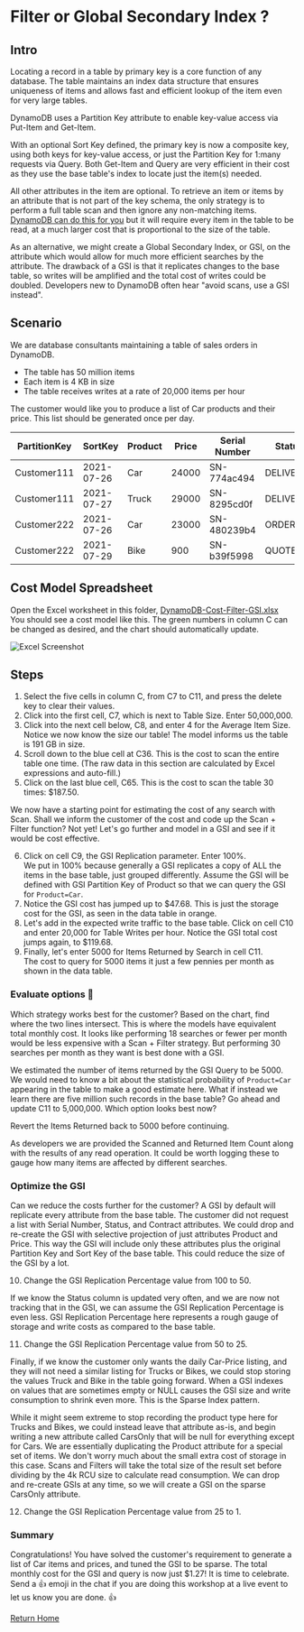 # Filter or Global Secondary Index ?


## Intro
Locating a record in a table by primary key is a core function of any database. 
The table maintains an index data structure that ensures uniqueness of items 
and allows fast and efficient lookup of the item even for very large tables.

DynamoDB uses a Partition Key attribute to enable key-value access via Put-Item and Get-Item.

With an optional Sort Key defined, the primary key is now a composite key, 
using both keys for key-value access, or just the Partition Key for 1:many requests via Query. 
Both Get-Item and Query are very efficient in their cost as they use the base table's index to 
locate just the item(s) needed.

All other attributes in the item are optional.  To retrieve an item or items by an attribute 
that is not part of the key schema, the only strategy is to perform a full table scan and 
then ignore any non-matching items. 
[DynamoDB can do this for you](https://docs.aws.amazon.com/amazondynamodb/latest/developerguide/Scan.html#Scan.FilterExpression) but it will require every
item in the table to be read, at a much larger cost that is proportional to the size of the table.

As an alternative, we might create a Global Secondary Index, or GSI, on the attribute 
which would allow for much more efficient searches by the attribute. 
The drawback of a GSI is that it replicates changes to the base table, 
so writes will be amplified and the total cost of writes could be doubled. 
Developers new to DynamoDB often hear "avoid scans, use a GSI instead".


## Scenario

We are database consultants maintaining a table of sales orders in DynamoDB. 

 * The table has 50 million items
 * Each item is 4 KB in size
 * The table receives writes at a rate of 20,000 items per hour
 
The customer would like you to produce a list of Car products and their price.
This list should be generated once per day.


| PartitionKey    | SortKey      | Product | Price | Serial Number | Status | Contract | 
| -----------     | -----------  | -----   | ----- | ----- | ----- | ----- |
| Customer111     | 2021-07-26   | Car   | 24000 | SN-774ac494 | DELIVERED | {JSON} |
| Customer111     | 2021-07-27   | Truck | 29000 | SN-8295cd0f | DELIVERED | {JSON} |
| Customer222     | 2021-07-26   | Car   | 23000 | SN-480239b4 | ORDERED   | {JSON} |
| Customer222     | 2021-07-29   | Bike  | 900   | SN-b39f5998 | QUOTED    | {JSON} |


## Cost Model Spreadsheet

Open the Excel worksheet in this folder, [DynamoDB-Cost-Filter-GSI.xlsx](./DynamoDB-Cost-Filter-GSI.xlsx)
You should see a cost model like this.  The green numbers in column C can be changed as desired, 
and the chart should automatically update. 


![Excel Screenshot](https://dynamodb-images.s3.amazonaws.com/img/fgsi01.png)

## Steps

1. Select the five cells in column C, from C7 to C11, and press the delete key to clear their values.
1. Click into the first cell, C7, which is next to Table Size.  Enter 50,000,000.
1. Click into the next cell below, C8, and enter 4 for the Average Item Size.
Notice we now know the size our table!  The model informs us the table is 191 GB in size.  
1. Scroll down to the blue cell at C36.  This is the cost to scan the entire table one time.
(The raw data in this section are calculated by Excel expressions and auto-fill.) 
1. Click on the last blue cell, C65.  This is the cost to scan the table 30 times: $187.50.

We now have a starting point for estimating the cost of any search with Scan.
Shall we inform the customer of the cost and code up the Scan + Filter function?
Not yet! Let's go further and model in a GSI and see if it would be cost effective.

6. Click on cell C9, the GSI Replication parameter.  Enter 100%.  
We put in 100% because generally a GSI replicates a copy of ALL the items in the base table,
just grouped differently.  Assume the GSI will be defined with GSI Partition Key of Product so that we 
can query the GSI for ```Product=Car```.
6. Notice the GSI cost has jumped up to $47.68.  This is just the storage cost for the GSI, 
as seen in the data table in orange.
6. Let's add in the expected write traffic to the base table. Click on cell C10 and enter 
20,000 for Table Writes per hour.  Notice the GSI total cost jumps again, to $119.68.
6. Finally, let's enter 5000 for Items Returned by Search in cell C11.  
The cost to query for 5000 items it just a few pennies per month as shown in the data table.

### Evaluate options 🔎

Which strategy works best for the customer?  Based on the chart, find where the two lines 
intersect.  This is where the models have equivalent total monthly cost. It looks like 
performing 18 searches or fewer per month would be less expensive with a Scan + Filter
strategy.  But performing 30 searches per month as they want is best done with a GSI. 

We estimated the number of items returned by the GSI Query to be 5000.  We would need to 
know a bit about the statistical probability of ```Product=Car``` appearing in the table
to make a good estimate here.  What if instead we learn there are five million such records
in the base table?  Go ahead and update C11 to 5,000,000.  Which option looks best now?

Revert the Items Returned back to 5000 before continuing. 

As developers we are provided the Scanned and Returned Item Count along with the results 
of any read operation.  It could be worth logging these to gauge how many items are 
affected by different searches. 


### Optimize the GSI 

Can we reduce the costs further for the customer?  A GSI by default will replicate every 
attribute from the base table.  The customer did not request a list with 
Serial Number, Status, and Contract attributes.  We could drop and re-create the GSI with 
selective projection of just attributes Product and Price.  This way the GSI will include 
only these attributes plus the original Partition Key and Sort Key of the base table.
This could reduce the size of the GSI by a lot.  

10. Change the GSI Replication Percentage value from 100 to 50.  

If we know the Status column is updated very often, and we are now not tracking that in 
the GSI, we can assume the GSI Replication Percentage is even less.  GSI Replication
Percentage here represents a rough gauge of storage and write costs as compared to the base
table. 

11. Change the GSI Replication Percentage value from 50 to 25.  

Finally, if we know the customer only wants the daily Car-Price listing, and they will not
need a similar listing for Trucks or Bikes, we could stop storing the values Truck and Bike 
in the table going forward.  When a GSI indexes on values that are sometimes empty or NULL
causes the GSI size and write consumption to shrink even more.  This is the Sparse Index pattern.


While it might seem extreme to stop recording the product type here for Trucks and Bikes, 
we could instead leave that attribute as-is, and begin writing a new attribute called 
CarsOnly that will be null for everything except for Cars.  We are essentially duplicating 
the Product attribute for a special set of items.  We don't worry much about the small 
extra cost of storage in this case.  Scans and Filters will take the total size of the 
result set before dividing by the 4k RCU size to calculate read consumption.  We can
drop and re-create GSIs at any time, so we will create a GSI on the sparse CarsOnly attribute.

12. Change the GSI Replication Percentage value from 25 to 1.  

### Summary

Congratulations! You have solved the customer's requirement to generate a list of Car items
and prices, and tuned the GSI to be sparse. The total monthly cost for the GSI and query is
now just $1.27!  It is time to celebrate. Send a :thumbsup:  emoji in the chat if you are doing
this workshop at a live event to let us know you are done.  👍


[Return Home](../README.md)
